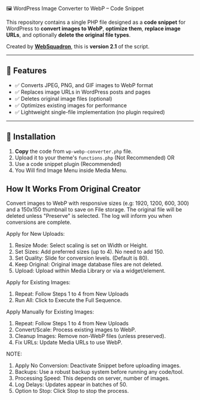 🖼️ WordPress Image Converter to WebP – Code Snippet

This repository contains a single PHP file designed as a **code snippet** for WordPress to **convert images to WebP**, **optimize them**, **replace image URLs**, and optionally **delete the original file types**.

Created by [**WebSquadron**](https://www.youtube.com/@websquadron/), this is **version 2.1** of the script.

---

## 🚀 Features

- ✅ Converts JPEG, PNG, and GIF images to WebP format
- ✅ Replaces image URLs in WordPress posts and pages
- ✅ Deletes original image files (optional)
- ✅ Optimizes existing images for performance
- ✅ Lightweight single-file implementation (no plugin required)


---

## 📂 Installation

1. **Copy** the code from `wp-webp-converter.php` file.
2. Upload it to your theme's `functions.php` (Not Recommended)
OR 
4. Use a code snippet plugin (Recommended)
5. You Will find Image Menu inside Media Menu.


## **How It Works** From Original Creator

Convert images to WebP with responsive sizes (e.g: 1920, 1200, 600, 300) and a 150x150 thumbnail to save on File storage. The original file will be deleted unless "Preserve" is selected. The log will inform you when conversions are complete.

Apply for New Uploads:
1. Resize Mode: Select scaling is set on Width or Height.
2. Set Sizes: Add preferred sizes (up to 4). No need to add 150.
3. Set Quality: Slide for conversion levels. (Default is 80).
4. Keep Original: Original image database files are not deleted.
5. Upload: Upload within Media Library or via a widget/element.

Apply for Existing Images:
1. Repeat: Follow Steps 1 to 4 from New Uploads
2. Run All: Click to Execute the Full Sequence.

Apply Manually for Existing Images:
1. Repeat: Follow Steps 1 to 4 from New Uploads
2. Convert/Scale: Process existing images to WebP.
3. Cleanup Images: Remove non-WebP files (unless preserved).
4. Fix URLs: Update Media URLs to use WebP.

NOTE:
1. Apply No Conversion: Deactivate Snippet before uploading images.
2. Backups: Use a robust backup system before running any code/tool.
3. Processing Speed: This depends on server, number of images.
4. Log Delays: Updates appear in batches of 50.
5. Option to Stop: Click Stop to stop the process.
